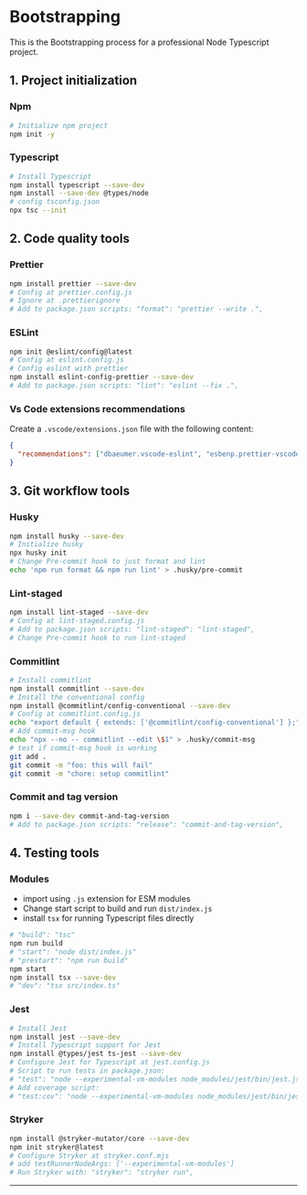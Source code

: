 # Bootstrapping

This is the Bootstrapping process for a professional Node Typescript project.

## 1. Project initialization

### Npm

```bash
# Initialize npm project
npm init -y
```

### Typescript

```bash
# Install Typescript
npm install typescript --save-dev
npm install --save-dev @types/node
# config tsconfig.json
npx tsc --init
```

## 2. Code quality tools

### Prettier

```bash
npm install prettier --save-dev
# Config at prettier.config.js
# Ignore at .prettierignore
# Add to package.json scripts: "format": "prettier --write .",
```

### ESLint

```bash
npm init @eslint/config@latest
# Config at eslint.config.js
# Config eslint with prettier
npm install eslint-config-prettier --save-dev
# Add to package.json scripts: "lint": "eslint --fix .",
```

### Vs Code extensions recommendations

Create a `.vscode/extensions.json` file with the following content:

```json
{
  "recommendations": ["dbaeumer.vscode-eslint", "esbenp.prettier-vscode"]
}
```

## 3. Git workflow tools

### Husky

```bash
npm install husky --save-dev
# Initialize husky
npx husky init
# Change Pre-commit hook to just format and lint
echo 'npm run format && npm run lint' > .husky/pre-commit
```

### Lint-staged

```bash
npm install lint-staged --save-dev
# Config at lint-staged.config.js
# Add to package.json scripts: "lint-staged": "lint-staged",
# Change Pre-commit hook to run lint-staged
```

### Commitlint

```bash
# Install commitlint
npm install commitlint --save-dev
# Install the conventional config
npm install @commitlint/config-conventional --save-dev
# Config at commitlint.config.js
echo "export default { extends: ['@commitlint/config-conventional'] };" > commitlint.config.js
# Add commit-msg hook
echo "npx --no -- commitlint --edit \$1" > .husky/commit-msg
# test if commit-msg hook is working
git add .
git commit -m "foo: this will fail"
git commit -m "chore: setup commitlint"
```

### Commit and tag version

```bash
npm i --save-dev commit-and-tag-version
# Add to package.json scripts: "release": "commit-and-tag-version",
```

## 4. Testing tools

### Modules

- import using `.js` extension for ESM modules
- Change start script to build and run `dist/index.js`
- install `tsx` for running Typescript files directly

```bash
# "build": "tsc"
npm run build
# "start": "node dist/index.js"
# "prestart": "npm run build"
npm start
npm install tsx --save-dev
# "dev": "tsx src/index.ts"
```

### Jest

```bash
# Install Jest
npm install jest --save-dev
# Install Typescript support for Jest
npm install @types/jest ts-jest --save-dev
# Configure Jest for Typescript at jest.config.js
# Script to run tests in package.json:
# "test": "node --experimental-vm-modules node_modules/jest/bin/jest.js",
# Add coverage script:
# "test:cov": "node --experimental-vm-modules node_modules/jest/bin/jest.js --coverage",
```

### Stryker

```bash
npm install @stryker-mutator/core --save-dev
npm init stryker@latest
# Configure Stryker at stryker.conf.mjs
# add testRunnerNodeArgs: ['--experimental-vm-modules']
# Run Stryker with: "stryker": "stryker run",
```

---
